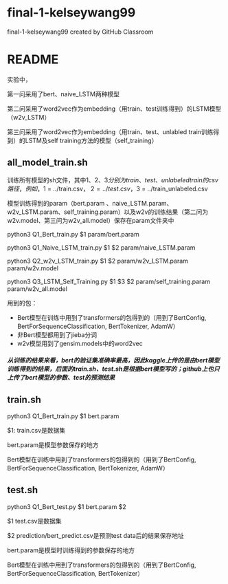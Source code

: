 # final-1-kelseywang99
final-1-kelseywang99 created by GitHub Classroom


# README
实验中，

第一问采用了bert、naive_LSTM两种模型

第二问采用了word2vec作为embedding（用train、test训练得到）的LSTM模型（w2v_LSTM）

第三问采用了word2vec作为embedding（用train、test、unlabled train训练得到）的LSTM及self training方法的模型（self_training）

## all_model_train.sh
训练所有模型的sh文件，其中$1、$2、$3分别为train、test、unlabeled train的csv路径，例如，$1 = ../train.csv， $2 = ../test.csv，$3 = ../train_unlabeled.csv

模型训练得到的param（bert.param 、naive_LSTM.param、w2v_LSTM.param、self_training.param）以及w2v的训练结果（第二问为w2v.model、第三问为w2v_all.model）保存在param文件夹中

python3 Q1_Bert_train.py $1 param/bert.param 

python3 Q1_Naive_LSTM_train.py $1 $2 param/naive_LSTM.param
 
python3 Q2_w2v_LSTM_train.py $1 $2 param/w2v_LSTM.param param/w2v.model  

python3 Q3_LSTM_Self_Training.py $1 $3 $2 param/self_training.param param/w2v_all.model

用到的包：
- Bert模型在训练中用到了transformers的包得到的（用到了BertConfig, BertForSequenceClassification, BertTokenizer, AdamW）
- 非Bert模型都用到了jieba分词
- w2v模型用到了gensim.models中的word2vec

##### 从训练的结果来看，bert的验证集准确率最高，因此kaggle上传的是由bert模型训练得到的结果，后面的train.sh、test.sh是根据bert模型写的；github上也只上传了bert模型的参数、test的预测结果


## train.sh
python3 Q1_Bert_train.py $1 bert.param

$1: train.csv是数据集

bert.param是模型参数保存的地方

Bert模型在训练中用到了transformers的包得到的（用到了BertConfig, BertForSequenceClassification, BertTokenizer, AdamW）

## test.sh 
python3 Q1_Bert_test.py $1 bert.param $2 

$1 test.csv是数据集

$2 prediction/bert_predict.csv是预测test data后的结果保存地址

bert.param是模型时训练得到的参数保存的地方

Bert模型在训练中用到了transformers的包得到的（用到了BertConfig, BertForSequenceClassification, BertTokenizer）

